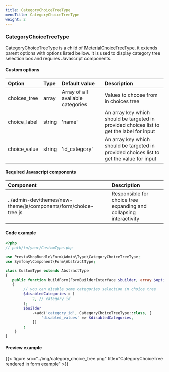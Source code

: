 ```yaml
---
title: CategoryChoiceTreeType
menuTitle: CategoryChoiceTreeType
weight: 2
---
```


### CategoryChoiceTreeType

CategoryChoiceTreeType is a child of [MeterialChoiceTreeType](meterial-choice-tree), it extends parent options
with options listed bellow. It is used to display category tree selection box and requires 
Javascript components.

#### Custom options

| Option       | Type   | Default value                     | Description                                                                               |
|:-------------|:-------|:----------------------------------|:------------------------------------------------------------------------------------------|
| choices_tree | array  | Array of all available categories | Values to choose from in choices tree                                                     |
| choice_label | string | 'name'                            | An array key which should be targeted in provided choices list to get the label for input |
| choice_value | string | 'id_category'                     | An array key which should be targeted in provided choices list to get the value for input |


#### Required Javascript components
| Component                                                       | Description                                                        |
|:----------------------------------------------------------------|:-------------------------------------------------------------------|
| ../admin-dev/themes/new-theme/js/components/form/choice-tree.js | Responsible for choice tree expanding and collapsing interactivity |

#### Code example

```php
<?php
// path/to/your/CustomType.php

use PrestaShopBundle\Form\Admin\Type\CategoryChoiceTreeType;
use Symfony\Component\Form\AbstractType;

class CustomType extends AbstractType
{
   public function buildForm(FormBuilderInterface $builder, array $options)
   {
        // you can disable some categories selection in choice tree
        $disabledCategories = [
            2, // category id
        ];
        $builder
            ->add('category_id', CategoryChoiceTreeType::class, [
                'disabled_values' => $disabledCategories,
            ])
        ;
    }    
}
```

#### Preview example

{{< figure src="../img/category_choice_tree.png" title="CategoryChoiceTree rendered in form example" >}}
